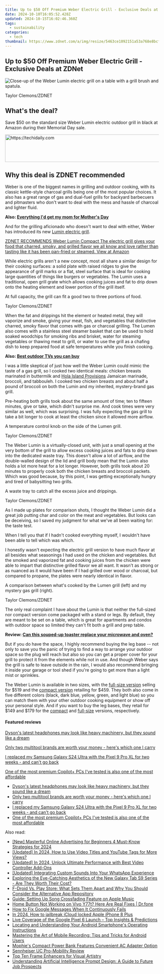 ```yaml
---
title: Up to $50 Off Premium Weber Electric Grill - Exclusive Deals at ZDNet
date: 2024-10-10T16:05:52.428Z
updated: 2024-10-15T16:02:46.360Z
tags:
  - sustainability
categories:
  - tech
thumbnail: https://www.zdnet.com/a/img/resize/5463ce1092151a53a768e8bcf175fe97ac88c905/2023/04/21/b1b1b5ba-8817-4ea9-ac91-45f528d577f1/img-6420.jpg?width=278&height=156&fit=crop&auto=webp
---
```


## Up to $50 Off Premium Weber Electric Grill - Exclusive Deals at ZDNet

![Close-up of the Weber Lumin electric grill on a table with a grill brush and spatula.](https://www.zdnet.com/a/img/resize/54fe1fedb7920cb85e50590e701d63c676e48ced/2023/04/21/553b1768-5a99-4550-87f0-52f0041ac893/img-6403.jpg?auto=webp&width=1280)

Taylor Clemons/ZDNET

## What's the deal?

Save $50 on the standard size Weber Lumin electric outdoor grill in black at Amazon during their Memorial Day sale.

<!-- affiliate ads begin -->
<a href="https://appsumo.8odi.net/c/5597632/2123749/7443" target="_top" id="2123749">
  <img src="//a.impactradius-go.com/display-ad/7443-2123749" border="0" alt="https://techidaily.com" width="728" height="90"/>
</a>
<img height="0" width="0" src="https://appsumo.8odi.net/i/5597632/2123749/7443" style="position:absolute;visibility:hidden;" border="0" />
<!-- affiliate ads end -->

## Why this deal is ZDNET recommended

Weber is one of the biggest names in grilling and outdoor cooking, with its classic kettle-style charcoal grills being one of the most popular choices. It also has a great range of gas and dual-fuel grills for backyard barbecuers and pitmasters who don't want to deal with the mess and hassle of charcoal and lighter fluid. 

**Also: [Everything I'd get my mom for Mother's Day](https://www.zdnet.com/article/everything-id-get-my-mom-for-mothers-day/)**

And for the grilling aficionado who doesn't want to deal with either, Weber has introduced its new [Lumin electric grill](https://buy.geni.us/Proxy.ashx?TSID=368250&GR%5FURL=https%3A%2F%2Fwww.amazon.com%2FWeber-Lumin-Outdoor-Electric-Barbecue%2Fdp%2FB0BNNXKH3X%3Fth%3D1%26tag%3Dzd-buy-button-20%26ascsubtag%3D%5F%5FCOM%5FCLICK%5FID%5F%5F%7Cd0b04add-9ab8-4c49-b3b6-41e11c4e8c96%7Cdtp&dtb=1).

[ZDNET RECOMMENDS Weber Lumin Compact The electric grill gives your food that charred, smoky, and grilled flavor we all know and love rather than tasting like it has been pan-fried or steamed. View at Amazon](https://buy.geni.us/Proxy.ashx?TSID=368250&GR%5FURL=https%3A%2F%2Fwww.amazon.com%2FWeber-Compact-Outdoor-Electric-Barbecue%2Fdp%2FB0BNNYJGZV%3Ftag%3Dzd-buy-button-20%26ascsubtag%3D%5F%5FCOM%5FCLICK%5FID%5F%5F%7Cd0b04add-9ab8-4c49-b3b6-41e11c4e8c96%7Cdtp&dtb=1)

While electric grills aren't a new concept, most all share a similar design for their cooking surfaces: a solid plate with raised ridges to give the appearance of grill marks or a flat, steel surface that is ideal for cooking large quantities of things like burgers or vegetables. The Lumin uses a traditional, open grill grate which allows cooking juices and fat to drip down onto the heating element and lower portion of the grill itself. 

At full capacity, the grill can fit a good two to three portions of food.

Taylor Clemons/ZDNET

When the fat and drippings hit the element or heated metal, they will vaporize and smoke, giving your meat, fish, and vegetables that distinctive charred, smoky flavor that comes with gas or charcoal grilling. The Lumen also comes with a stainless steel steamer basket that can be used to hold soaked woodchips for smoking ribs and brisket, water for steaming vegetables or thawing meat to grill, or water to use the grill as a chafing dish to keep prepared food at safe temperatures while you finish cooking.

**Also: [Best outdoor TVs you can buy](https://www.zdnet.com/home-and-office/home-entertainment/best-outdoor-tv/)**

I was a little skeptical of just how well the Weber Lumin could mimic the taste of a gas grill, so I cooked two identical meals: chicken breasts marinated in buttermilk and [Hola Island Provisions](https://www.facebook.com/holaisland/) Jamaican marinade, broccoli, and tabbouleh. I cooked two chicken breasts and about half a pound of broccoli on both the Lumin and my inherited, mystery-brand gas grill. 

Pre-heating both grills took about the same amount of time; ten to fifteen minutes, give or take, which didn't surprise me. And cook times were very similar as well, which was surprising. I was fully expecting the gas grill to take a bit longer to cook at least the chicken since it allowed more airflow. 

A temperature control knob on the side of the Lumen grill.

Taylor Clemons/ZDNET

The Weber Lumin is a virtually-closed unit, with just a small opening at the very bottom of the grill to allow excess cooking juices and fats to drip down into the dedicated waste tray. This doesn't allow a lot of airflow, and the double-walled design of the lid and grill body mean that the Lumin also holds a lot more heat for a lot longer. However, both grills took about 20 minutes to properly cook both the chicken breasts and broccoli packets. Which was good because, by this point, I was getting exceptionally hungry and tired of babysitting two grills.

A waste tray to catch all the excess juice and drippings.

Taylor Clemons/ZDNET

As I made up plates for comparison shots, I thought the Weber Lumin did a great job putting char and color on the meat and vegetables. But looks can be deceiving, so I saved my judgment for what we've all been waiting for: the taste test.

When I tell you that if I hadn't cooked everything myself, I wouldn't have been able to tell which was which.

I honestly wasn't expecting the electric grill version to have much flavor at all besides what seasonings I had used on the chicken and vegetables. But the smoked and vaporized fat and cooking juices from the chicken were able to impart that distinctive grilled flavor we all want. It wasn't as strong or as nuanced as it would have been if I had grilled over wood or charcoal, but compared to propane, the plates were nearly identical in flavor. 

A comparison between what's cooked by the Lumen grill (left) and my mystery gas grill (right).

Taylor Clemons/ZDNET

The only real complaint I have about the Lumin is that neither the full-sized nor compact version come packaged with a stand or legs. By default, they are meant to be set on a table, which is great for apartments and condos with outdoor space so limited they can't fit both a grill and prep table. 

**Review: [Can this souped-up toaster replace your microwave and oven?](https://www.zdnet.com/home-and-office/kitchen-household/tovala-smart-oven-can-this-souped-up-smart-toaster-replace-both-our-microwave-and-oven/)**

But if you do have the space, I highly recommend buying the leg base -- not only to save you the panic of trying to find a way to arrange your outdoor space so the plug will reach but also so you can get a proper cover for your grill to protect it from the elements while not in use. And though Weber says the grill is safe to leave outside in the rain, I would also recommend bringing it inside your garage or tool shed if you're going to get more than a light mist or sprinkles. 

The Weber Lumin is available in two sizes, with the [full-size version](https://weberinc.sjv.io/c/159047/1161557/14695?&sharedid=zdnet&partnerpropertyid=1980086&u=https%3A%2F%2Fwww.weber.com%2FUS%2Fen%2Felectric%2Flumin-electric-grills%2Flumin-electric-grills%2F92300901.html&subId1=zd-%5F%5FCOM%5FCLICK%5FID%5F%5F-dtp) selling for $519 and the [compact version](https://weberinc.sjv.io/c/159047/1161557/14695?&sharedid=zdnet&partnerpropertyid=1980086&u=https%3A%2F%2Fwww.weber.com%2FUS%2Fen%2Felectric%2Flumin-electric-grills%2Flumin-compact-electric-grills%2F91300901.html&subId1=zd-%5F%5FCOM%5FCLICK%5FID%5F%5F-dtp) retailing for $459\. They both also come in five different colors (black, dark blue, yellow, green, and light blue) so you can match them with your other outdoor cooking equipment or show off your personal style. And if you want to buy the leg bases, they retail for $149 and $179 for the [compact](https://weberinc.sjv.io/c/159047/1161557/14695?&sharedid=zdnet&partnerpropertyid=1980086&u=https%3A%2F%2Fwww.weber.com%2FUS%2Fen%2Faccessories%2Fgrill-covers%2Fstand-with-side-table---lumin-compact-electric-grill%2F6618.html&subId1=zd-%5F%5FCOM%5FCLICK%5FID%5F%5F-dtp) and [full-size](https://weberinc.sjv.io/c/159047/1161557/14695?&sharedid=zdnet&partnerpropertyid=1980086&u=https%3A%2F%2Fwww.weber.com%2FUS%2Fen%2Faccessories%2Fgrill-covers%2Fstand-with-side-table---lumin-electric-grill%2F6619.html&subId1=zd-%5F%5FCOM%5FCLICK%5FID%5F%5F-dtp) versions, respectively.

#### Featured reviews

[Dyson's latest headphones may look like heavy machinery, but they sound like a dream](https://www.zdnet.com/article/dysons-latest-headphones-may-look-like-a-piece-of-heavy-machinery-but-sound-like-a-dream/ "Dyson's latest headphones may look like heavy machinery, but they sound like a dream")

[Only two multitool brands are worth your money - here's which one I carry](https://www.zdnet.com/article/only-two-multitool-brands-are-worth-your-money-heres-which-one-i-carry/ "Only two multitool brands are worth your money - here's which one I carry")

[I replaced my Samsung Galaxy S24 Ultra with the Pixel 9 Pro XL for two weeks - and can't go back](https://www.zdnet.com/article/i-replaced-my-samsung-galaxy-s24-ultra-with-the-pixel-9-pro-xl-for-two-weeks-and-cant-go-back/ "I replaced my Samsung Galaxy S24 Ultra with the Pixel 9 Pro XL for two weeks - and can't go back")

[One of the most premium Copilot+ PCs I've tested is also one of the most affordable](https://www.zdnet.com/article/one-of-the-most-premium-copilot-pcs-ive-tested-is-also-one-of-the-most-affordable/ "One of the most premium Copilot+ PCs I've tested is also one of the most affordable")

* [Dyson's latest headphones may look like heavy machinery, but they sound like a dream](https://www.zdnet.com/article/dysons-latest-headphones-may-look-like-a-piece-of-heavy-machinery-but-sound-like-a-dream/ "Dyson's latest headphones may look like heavy machinery, but they sound like a dream")
* [Only two multitool brands are worth your money - here's which one I carry](https://www.zdnet.com/article/only-two-multitool-brands-are-worth-your-money-heres-which-one-i-carry/ "Only two multitool brands are worth your money - here's which one I carry")
* [I replaced my Samsung Galaxy S24 Ultra with the Pixel 9 Pro XL for two weeks - and can't go back](https://www.zdnet.com/article/i-replaced-my-samsung-galaxy-s24-ultra-with-the-pixel-9-pro-xl-for-two-weeks-and-cant-go-back/ "I replaced my Samsung Galaxy S24 Ultra with the Pixel 9 Pro XL for two weeks - and can't go back")
* [One of the most premium Copilot+ PCs I've tested is also one of the most affordable](https://www.zdnet.com/article/one-of-the-most-premium-copilot-pcs-ive-tested-is-also-one-of-the-most-affordable/ "One of the most premium Copilot+ PCs I've tested is also one of the most affordable")

<ins class="adsbygoogle"
     style="display:block"
     data-ad-format="autorelaxed"
     data-ad-client="ca-pub-7571918770474297"
     data-ad-slot="1223367746"></ins>

<ins class="adsbygoogle"
     style="display:block"
     data-ad-client="ca-pub-7571918770474297"
     data-ad-slot="8358498916"
     data-ad-format="auto"
     data-full-width-responsive="true"></ins>

<span class="atpl-alsoreadstyle">Also read:</span>
<div><ul>
<li><a href="https://fox-access.techidaily.com/new-masterful-online-advertising-for-beginners-4-must-know-strategies-for-2024/"><u>[New] Masterful Online Advertising for Beginners 4 Must-Know Strategies for 2024</u></a></li>
<li><a href="https://youtube-blog.techidaily.com/ed-in-2024-how-to-use-video-titles-and-youtube-tags-for-more-views/"><u>[Updated] In 2024, How to Use Video Titles and YouTube Tags for More Views?</u></a></li>
<li><a href="https://fox-links.techidaily.com/updated-in-2024-unlock-ultimate-performance-with-best-video-controller-add-ons/"><u>[Updated] In 2024, Unlock Ultimate Performance with Best Video Controller Add-Ons</u></a></li>
<li><a href="https://vp-tips.techidaily.com/updated-integrating-custom-sounds-into-your-whatsapp-experience/"><u>[Updated] Integrating Custom Sounds Into Your WhatsApp Experience</u></a></li>
<li><a href="https://hardware-reviews.techidaily.com/exploring-the-eye-catching-aesthetics-of-the-new-galaxy-tab-s9-series-are-they-worth-their-cost/"><u>Exploring the Eye-Catching Aesthetics of the New Galaxy Tab S9 Series - Are They Worth Their Cost?</u></a></li>
<li><a href="https://hardware-reviews.techidaily.com/f-droid-vs-play-store-what-sets-them-apart-and-why-you-should-consider-the-alternative-app-repository/"><u>F-Droid Vs. Play Store: What Sets Them Apart and Why You Should Consider the Alternative App Repository</u></a></li>
<li><a href="https://hardware-reviews.techidaily.com/guide-setting-up-song-crossfading-feature-on-apple-music/"><u>Guide: Setting Up Song Crossfading Feature on Apple Music</u></a></li>
<li><a href="https://change-location.techidaily.com/home-button-not-working-on-vivo-y77t-here-are-real-fixes-drfone-by-drfone-fix-android-problems-fix-android-problems/"><u>Home Button Not Working on Vivo Y77t? Here Are Real Fixes | Dr.fone</u></a></li>
<li><a href="https://hardware-reviews.techidaily.com/how-to-fix-google-messages-when-it-continuously-fails/"><u>How to Fix Google Messages When It Continuously Fails</u></a></li>
<li><a href="https://activate-lock.techidaily.com/in-2024-how-to-jailbreak-icloud-locked-apple-iphone-8-plus-by-drfone-ios/"><u>In 2024, How to jailbreak iCloud locked Apple iPhone 8 Plus</u></a></li>
<li><a href="https://hardware-reviews.techidaily.com/live-coverage-of-the-google-pixel-6-launch-top-insights-and-predictions/"><u>Live Coverage of the Google Pixel 6 Launch – Top Insights & Predictions</u></a></li>
<li><a href="https://hardware-reviews.techidaily.com/locating-and-understanding-your-android-smartphones-operating-instructions/"><u>Locating and Understanding Your Android Smartphone's Operating Instructions</u></a></li>
<li><a href="https://hardware-reviews.techidaily.com/mastering-the-art-of-mobile-recording-tips-and-tricks-for-android-users/"><u>Mastering the Art of Mobile Recording: Tips and Tricks for Android Users</u></a></li>
<li><a href="https://hardware-reviews.techidaily.com/mophies-compact-power-bank-features-convenient-ac-adapter-option/"><u>Mophie's Compact Power Bank Features Convenient AC Adapter Option</u></a></li>
<li><a href="https://buynow-marvelous.techidaily.com/sennheiser-uc-pro-mobility-review/"><u>Sennheiser UC Pro-Mobility Review</u></a></li>
<li><a href="https://extra-tips.techidaily.com/top-ten-frame-enhancers-for-visual-artistry/"><u>Top Ten Frame Enhancers for Visual Artistry</u></a></li>
<li><a href="https://tech-haven.techidaily.com/understanding-artificial-intelligence-prompt-design-a-guide-to-future-job-prospects/"><u>Understanding Artificial Intelligence Prompt Design: A Guide to Future Job Prospects</u></a></li>
</ul></div>

